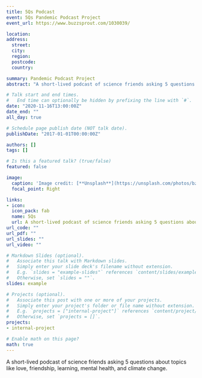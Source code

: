 ```yaml
---
title: 5Qs Podcast
event: 5Qs Pandemic Podcast Project
event_url: https://www.buzzsprout.com/1030039/

location:
address:
  street:
  city:
  region:
  postcode:
  country:

summary: Pandemic Podcast Project
abstract: "A short-lived podcast of science friends asking 5 questions about topics like love, friendship, learning, mental health, and climate change."

# Talk start and end times.
#   End time can optionally be hidden by prefixing the line with `#`.
date: "2020-11-16T13:00:00Z"
date_end: ""
all_day: true

# Schedule page publish date (NOT talk date).
publishDate: "2017-01-01T00:00:00Z"

authors: []
tags: []

# Is this a featured talk? (true/false)
featured: false

image:
  caption: 'Image credit: [**Unsplash**](https://unsplash.com/photos/bzdhc5b3Bxs)'
  focal_point: Right

links:
- icon:
  icon_pack: fab
  name: 5Qs
  url: A short-lived podcast of science friends asking 5 questions about topics like love, friendship, learning, mental health, and climate change.
url_code: ""
url_pdf: ""
url_slides: ""
url_video: ""

# Markdown Slides (optional).
#   Associate this talk with Markdown slides.
#   Simply enter your slide deck's filename without extension.
#   E.g. `slides = "example-slides"` references `content/slides/example-slides.md`.
#   Otherwise, set `slides = ""`.
slides: example

# Projects (optional).
#   Associate this post with one or more of your projects.
#   Simply enter your project's folder or file name without extension.
#   E.g. `projects = ["internal-project"]` references `content/project/deep-learning/index.md`.
#   Otherwise, set `projects = []`.
projects:
- internal-project

# Enable math on this page?
math: true
---
```


A short-lived podcast of science friends asking 5 questions about topics like love, friendship, learning, mental health, and climate change.


<div id="buzzsprout-player-6057664"></div>
<script src="https://www.buzzsprout.com/1030039/6057664-5qs-utopia-in-our-minds.js?container_id=buzzsprout-player-6057664&player=small" type="text/javascript" charset="utf-8"></script>

<div id="buzzsprout-player-3983045"></div>
<script src="https://www.buzzsprout.com/1030039/3983045-5qs-creativity-freedom-in-a-straitjacket.js?container_id=buzzsprout-player-3983045&player=small" type="text/javascript" charset="utf-8"></script>

<div id="buzzsprout-player-3696943"></div>
<script src="https://www.buzzsprout.com/1030039/3696943-5qs-mental-health-on-being-happy-rewiring-the-brain-and-the-mixed-bag-of-being-human.js?container_id=buzzsprout-player-3696943&player=small" type="text/javascript" charset="utf-8"></script>

<div id="buzzsprout-player-3606478"></div>
<script src="https://www.buzzsprout.com/1030039/3606478-5qs-climate-change-the-science-communication-problem-from-hell.js?container_id=buzzsprout-player-3606478&player=small" type="text/javascript" charset="utf-8"></script>
